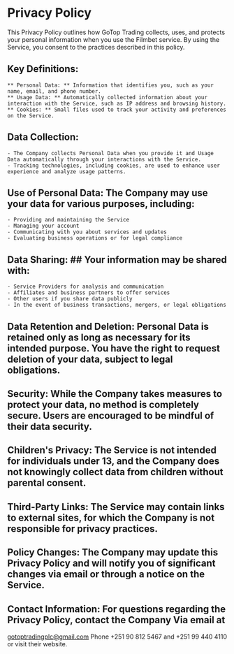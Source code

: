 # Privacy Policy #

This Privacy Policy outlines how GoTop Trading collects, uses, and protects your personal information when you use the Filmbet service. By using the Service, you consent to the practices described in this policy.

## Key Definitions:
	** Personal Data: ** Information that identifies you, such as your name, email, and phone number.
	** Usage Data: ** Automatically collected information about your interaction with the Service, such as IP address and browsing history.
	** Cookies: ** Small files used to track your activity and preferences on the Service.

## Data Collection: 
 	- The Company collects Personal Data when you provide it and Usage Data automatically through your interactions with the Service.
  	- Tracking technologies, including cookies, are used to enhance user experience and analyze usage patterns.

## Use of Personal Data: The Company may use your data for various purposes, including: 
	- Providing and maintaining the Service
	- Managing your account
	- Communicating with you about services and updates
	- Evaluating business operations or for legal compliance

## Data Sharing: ## Your information may be shared with:
	- Service Providers for analysis and communication
	- Affiliates and business partners to offer services
	- Other users if you share data publicly
	- In the event of business transactions, mergers, or legal obligations

## Data Retention and Deletion:  Personal Data is retained only as long as necessary for its intended purpose. You have the right to request deletion of your data, subject to legal obligations.

## Security:  While the Company takes measures to protect your data, no method is completely secure. Users are encouraged to be mindful of their data security.

## Children's Privacy:  The Service is not intended for individuals under 13, and the Company does not knowingly collect data from children without parental consent.

## Third-Party Links: The Service may contain links to external sites, for which the Company is not responsible for privacy practices.

## Policy Changes: The Company may update this Privacy Policy and will notify you of significant changes via email or through a notice on the Service.

## Contact Information: For questions regarding the Privacy Policy, contact the Company Via email at 

gotoptradingplc@gmail.com 
Phone +251 90 812 5467 and +251 99 440 4110 or visit their website.
